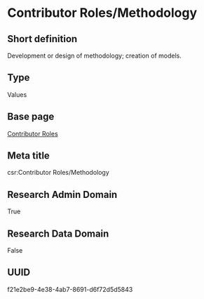 # Contributor Roles/Methodology
## Short definition
Development or design of methodology; creation of models.
## Type
Values
## Base page
[Contributor Roles](../../Picklists/Contributor%20Roles.md)
## Meta title
csr:Contributor Roles/Methodology
## Research Admin Domain
True
## Research Data Domain
False
## UUID
f21e2be9-4e38-4ab7-8691-d6f72d5d5843
